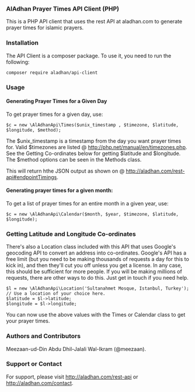 ### AlAdhan Prayer Times API Client (PHP)
This is a PHP API client that uses the rest API at aladhan.com to generate prayer times for islamic prayers.

### Installation
The API Client is a composer package. To use it, you need to run the following:
```
composer require aladhan/api-client
```

### Usage

#### Generating Prayer Times for a Given Day
To get prayer times for a given day, use:
```
$c = new \AlAdhanApi\Times($unix_timestamp , $timezone, $latitude, $longitude, $method);
```
The $unix_timestamp is a timestamp from the day you want prayer times for. Valid $timezones are listed @ http://php.net/manual/en/timezones.php. See the Getting Co-ordinates below for getting $latitude and $longitude. The $method options can be seen in the Methods class.

This will return hthe JSON output as shown on @ http://aladhan.com/rest-api#endpointTimings.

#### Generating prayer times for a given month:
To get a list of prayer times for an entire month in a given year, use:
```
$c = new \AlAdhanApi\Calendar($month, $year, $timezone, $latitude, $longitude);
```

### Getting Latitude and Longitude Co-ordinates
There's also a Location class included with this API that uses Google's geocoding API to convert an address into co-ordinates. Google's API has a free limit (but you need to be making thousands of requests a day for this to kick in), and then they'll cut you off unless you get a license. In any case, this should be sufficient for more people. If you will be making millions of requests, there are other ways to do this. Just get in touch if you need help.

```
$l = new \AlAdhanApi\Location('Sultanahmet Mosque, Istanbul, Turkey'); // Use a location of your choice here.
$latitude = $l->latitude;
$longitude = $l->longitude;
```
You can now use the above values with the Times or Calendar class to get your prayer times.

### Authors and Contributors
Meezaan-ud-Din Abdu Dhil-Jalali Wal-Ikram (@meezaan).

### Support or Contact
For support, please visit http://aladhan.com/rest-api or http://aladhan.com/contact.
